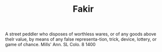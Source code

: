 ---
title: Fakir
letter: F
permalink: "/definitions/bld-fakir.html"
body: A street peddler who disposes of worthless wares, or of any goods above thelr
  value, by means of any false representa-tion, trick, device, lottery, or game of
  chance. Mills' Ann. SL Colo. 8 1400
published_at: '2018-07-07'
source: Black's Law Dictionary 2nd Ed (1910)
layout: post
---